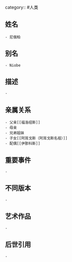 category:: #人类
## 姓名
	- 尼俄柏
## 别名
	- Niobe
## 描述
	-
## 亲属关系
	- 父亲[[福洛纽斯]]
	- 母亲
	- 兄弟姐妹
	- 子女[[阿耳戈斯（阿耳戈斯名祖）]]
	- 配偶[[伊那科斯]]
## 重要事件
	-
## 不同版本
	-
## 艺术作品
	-
## 后世引用
	-
